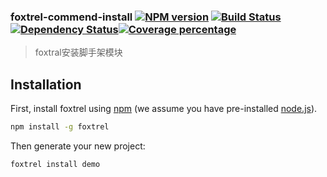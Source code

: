 ### foxtrel-commend-install  [![NPM version][npm-image]][npm-url] [![Build Status][travis-image]][travis-url] [![Dependency Status][daviddm-image]][daviddm-url][![Coverage percentage][coveralls-image]][coveralls-url]
 > foxtral安装脚手架模块
 
 ## Installation
 
 First, install foxtrel using [npm](https://www.npmjs.com/) (we assume you have pre-installed [node.js](https://nodejs.org/)).
 
```bash
npm install -g foxtrel
```

Then generate your new project:

```bash
foxtrel install demo
```
 

 
 
 
 
[npm-image]: https://badge.fury.io/js/foxtrel-commend-install.svg
[npm-url]: https://npmjs.org/package/foxtrel-commend-install
[travis-image]: https://travis-ci.org/qzhongyou/foxtrel-commend-install.svg?branch=master
[travis-url]: https://travis-ci.org/qzhongyou/foxtrel-commend-install
[daviddm-image]: https://david-dm.org/qzhongyou/foxtrel-commend-install.svg?theme=shields.io
[daviddm-url]: https://david-dm.org/qzhongyou/foxtrel-commend-install
[coveralls-image]: https://coveralls.io/repos/qzhongyou/foxtrel-commend-install/badge.svg
[coveralls-url]: https://coveralls.io/r/qzhongyou/foxtrel-commend-install